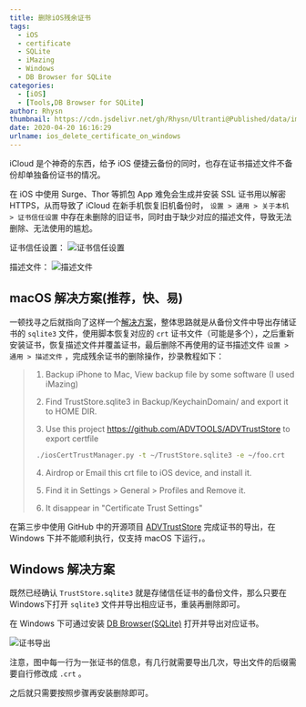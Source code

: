 ```yaml
---
title: 删除iOS残余证书
tags:
  - iOS
  - certificate
  - SQLite
  - iMazing
  - Windows
  - DB Browser for SQLite
categories:
  - [iOS]
  - [Tools,DB Browser for SQLite]
author: Rhysn
thumbnail: https://cdn.jsdelivr.net/gh/Rhysn/Ultranti@Published/data/img/20200420/certificate/thumbnail.png
date: 2020-04-20 16:16:29
urlname: ios_delete_certificate_on_windows
---
```


iCloud 是个神奇的东西，给予 iOS 便捷云备份的同时，也存在证书描述文件不备份却单独备份证书的情况。

在 iOS 中使用 Surge、Thor 等抓包 App 难免会生成并安装 SSL 证书用以解密 HTTPS，从而导致了 iCloud 在新手机恢复旧机备份时， `设置 > 通用 > 关于本机 > 证书信任设置` 中存在未删除的旧证书，同时由于缺少对应的描述文件，导致无法删除、无法使用的尴尬。

证书信任设置：
![证书信任设置](https://cdn.jsdelivr.net/gh/Rhysn/Ultranti@Published/data/img/20200420/certificate/certificate.jpg)

描述文件：
![描述文件](https://cdn.jsdelivr.net/gh/Rhysn/Ultranti@Published/data/img/20200420/certificate/profiles.jpg)

## macOS 解决方案(推荐，快、易)

一顿找寻之后就指向了这样一个[解决方案][answer]，整体思路就是从备份文件中导出存储证书的 `sqlite3` 文件，使用脚本恢复对应的 `crt` 证书文件（可能是多个），之后重新安装证书，恢复描述文件并覆盖证书，最后删除不再使用的证书描述文件 `设置 > 通用 > 描述文件` ，完成残余证书的删除操作，抄录教程如下：

> 1. Backup iPhone to Mac, View backup file by some software (I used iMazing)
>
> 2. Find TrustStore.sqlite3 in Backup/KeychainDomain/ and export it to HOME DIR.
> 
> 3. Use this project https://github.com/ADVTOOLS/ADVTrustStore to export certfile
> 
>   ```bash
>    ./iosCertTrustManager.py -t ~/TrustStore.sqlite3 -e ~/foo.crt
>   ```
> 
>4. Airdrop or Email this crt file to iOS device, and install it.
> 
> 5. Find it in Settings > General > Profiles and Remove it.
> 
>6. It disappear in "Certificate Trust Settings"

在第三步中使用 GitHub 中的开源项目 [ADVTrustStore][advtruststore] 完成证书的导出，在 Windows 下并不能顺利执行，仅支持 macOS 下运行，。

## Windows 解决方案

既然已经确认 `TrustStore.sqlite3` 就是存储信任证书的备份文件，那么只要在Windows下打开 `sqlite3` 文件并导出相应证书，重装再删除即可。

在 Windows 下可通过安装 [DB Browser(SQLite)][dbbrowser] 打开并导出对应证书。

![证书导出](https://cdn.jsdelivr.net/gh/Rhysn/Ultranti@Published/data/img/20200420/certificate/sqlite3.jpg)

注意，图中每一行为一张证书的信息，有几行就需要导出几次，导出文件的后缀需要自行修改成 `.crt` 。

之后就只需要按照步骤再安装删除即可。

[dbbrowser]: https://sqlitebrowser.org

[ answer ]: https://apple.stackexchange.com/questions/300203/how-can-i-delete-a-certificate-that-got-restored-from-a-backup-under-ios-10-11

[advtruststore]: https://github.com/ADVTOOLS/ADVTrustStore